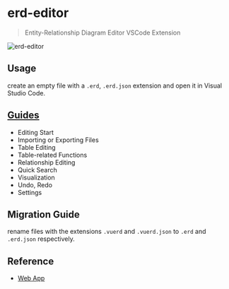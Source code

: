 # erd-editor

> Entity-Relationship Diagram Editor VSCode Extension

![erd-editor](https://github.com/dineug/erd-editor/blob/main/img/erd-editor-vscode.png?raw=true)

## Usage

create an empty file with a `.erd`, `.erd.json` extension and open it in Visual Studio Code.

## [Guides](https://docs.erd-editor.io/docs/category/guides)

- Editing Start
- Importing or Exporting Files
- Table Editing
- Table-related Functions
- Relationship Editing
- Quick Search
- Visualization
- Undo, Redo
- Settings

## Migration Guide

rename files with the extensions `.vuerd` and `.vuerd.json` to `.erd` and `.erd.json` respectively.

## Reference

- [Web App](https://erd-editor.io)
